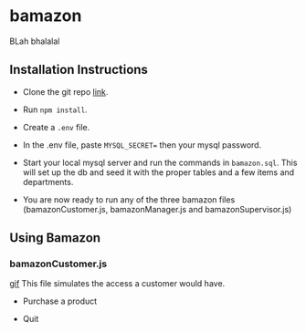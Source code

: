 # bamazon

BLah bhalalal

## Installation Instructions

* Clone the git repo [link](https://github.com/CPJanz/bamazon).

* Run `npm install`.

* Create a `.env` file.

* In the .env file, paste `MYSQL_SECRET=` then your mysql password.

* Start your local mysql server and run the commands in `bamazon.sql`. This will set up the db and seed it with the proper tables and a few items and departments.

* You are now ready to run any of the three bamazon files (bamazonCustomer.js, bamazonManager.js and bamazonSupervisor.js)

## Using Bamazon

### bamazonCustomer.js

[gif](./assets/customer.js)
This file simulates the access a customer would have.

* Purchase a product

* Quit
